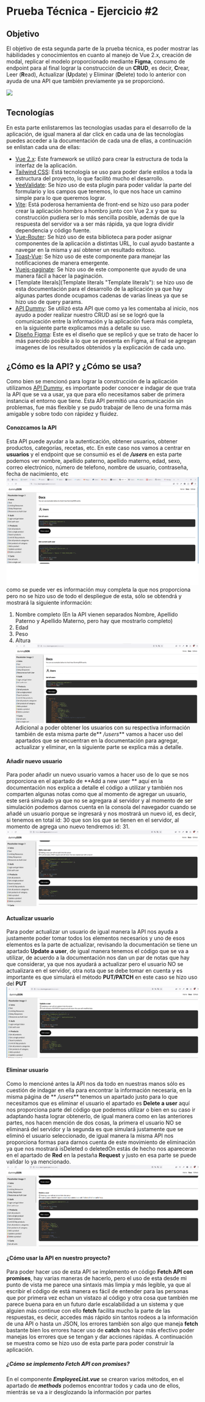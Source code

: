 # Prueba Técnica - Ejercicio #2

## Objetivo

El objetivo de esta segunda parte de la prueba técnica, es poder mostrar las hábilidades y conocimientos en cuanto al manejo de Vue 2.x, creación de modal, replicar el modelo proporcionado mediante **Figma**, consumo de endpoint para al final lograr la construcción de un **CRUD**, es decir, **C**rear, Leer (**R**ead), Actualizar (**U**pdate) y Eliminar (**D**elete) todo lo anterior con ayuda de una API que también previamente ya se proporcionó.

![](https://github.com/dianazavalaA/Empleados/blob/master/AdminEmployees%20Img/Presentaci%C3%B3n%20Final.png?raw=true)

## Tecnologías

En esta parte enlistaremos las tecnologías usadas para el desarrollo de la aplicación, de igual manera al dar click en cada una de las tecnologías puedes acceder a la documentación de cada una de ellas, a continuación se enlistan cada una de ellas:

- [Vue 2.x](https://v2.vuejs.org/v2/guide/ "Vue 2.x"): Este framework se utilizó para crear la estructura de toda la interfaz de la aplicación.
- [Tailwind CSS](https://tailwindcss.com/ "Tailwind CSS"): Está tecnología se uso para poder darle estilos a toda la estructura del proyecto, lo que facilitó mucho el desarrollo.
- [VeeValidate](https://vee-validate.logaretm.com/v3/ "VeeValidate"): Se hizo uso de esta plugin para poder validar la parte del formulario y los campos que tenemos, lo que nos hace un camino simple para lo que queremos lograr.
- [Vite](https://vitejs.dev/ "Vite"): Está poderosa herramienta de front-end se hizo uso para poder crear la aplicación hombro a hombro junto con Vue 2.x y que su construcción pudiera ser lo más sencilla posible, además de que la respuesta del servidor va a ser más rápida, ya que logra dividir dependencia y código fuente.
- [Vue-Router](https://v3.router.vuejs.org/ "Vue-Router"): Se hizó uso de esta biblioteca para poder asignar componentes de la aplicación a distintas URL, lo cual ayudo bastante a navegar en la misma y así obtener un resultado exitoso.
- [Toast-Vue](https://www.npmjs.com/package/vue-toast-notification/v/1.0.1 "Toast-Vue"): Se hizo uso de este componente para manejar las notificaciones de manera emergente.
- [Vuejs-paginate](https://www.npmjs.com/package/vuejs-paginate "Vuejs-paginate"): Se hizo uso de este componente que ayudo de una manera fácil a hacer la paginación.
- [Template literals](Template literals "Template literals"): se hizo uso de esta documentación para el desarrollo de la aplicación ya que hay algunas partes donde ocupamos cadenas de varias lineas ya que se hizo uso de query params.
- [API Dummy](https://dummyjson.com/docs/users "API Dummy"): Se utilizó esta API que como ya les comentaba al inicio, nos ayudo a poder realizar nuestro CRUD así se se logró que la comunicación entre la información y la aplicación fuera más completa, en la siguiente parte explicamos más a detalle su uso.
- [Diseño Figma](https://www.figma.com/file/BO5iFAlfeairAaNOjZkwpI/Front-End-Test?type=design&node-id=0-1&mode=design&t=hIOHAIIZ1pbSN11w-0 "Diseño Figma"): Este es el diseño que se replicó y que se trato de hacer lo más parecido posible a lo que se presenta en Figma, al final se agregan imagenes de los resultados obtenidos y la explicación de cada uno.

## ¿Cómo es la API? y ¿Cómo se usa?

Como bien se mencionó para lograr la construcción de la aplicación utilizamos [API Dummy](https://dummyjson.com/docs/users "API Dummy"), es importante poder conocer e indagar de que trata la API que se va a usar, ya que para ello necesitamos saber de primera instancia el entorno que tiene.
Esta API permitió una comunicación sin problemas, fue más flexible y se pudo trabajar de lleno de una forma más amigable y sobre todo con rápidez y fluidez.

#### Conozcamos la API

Esta API puede ayudar a la autenticación, obtener usuarios, obtener productos, categorías, recetas, etc.
En este caso nos vamos a centrar en **usuarios** y el endpoint que se consumió es el de **_/users_** en esta parte podemos ver nombre, apellido paterno, apellido materno, edad, sexo, correo electrónico, número de telefono, nombre de usuario, contraseña, fecha de nacimiento, etc
![](https://github.com/dianazavalaA/Empleados/blob/master/AdminEmployeesImg/Inicio%20API.png?raw=true)
como se puede ver es información muy completa la que nos proporciona pero no se hizo uso de todo el despliegue de esta, sólo se obtendrá y mostrará la siguiente información:

1. Nombre completo (En la API vienen separados Nombre, Apellido Paterno y Apellido Materno, pero hay que mostrarlo completo)
2. Edad
3. Peso
4. Altura
   ![](https://github.com/dianazavalaA/Empleados/blob/master/AdminEmployeesImg/Endpoint%20Users.png?raw=true)
   Adicional a poder obtener los usuarios con su respectiva información también de esta misma parte de** _/users_** vamos a hacer uso del apartados que se encuentran en la documentación para agregar, actualizar y eliminar, en la siguiente parte se explica más a detalle.

#### Añadir nuevo usuario

Para poder añadir un nuevo usuario vamos a hacer uso de lo que se nos proporciona en el apartado de **Add a new user ** aquí en la documentación nos explica a detalle el código a utilizar y también nos comparten algunas notas como que al momento de agregar un usuario, este será simulado ya que no se agregara al servidor y al momento de ser simulación podemos darnos cuenta en la consola del navegador cuando se añadé un usuario porque se ingresará y nos mostrará un nuevo id, es decir, si tenemos en total id: 30 que son los que se tienen en el servidor, al momento de agrega uno nuevo tendremos id: 31.
![](https://github.com/dianazavalaA/Empleados/blob/master/AdminEmployeesImg/Agregar%20nuevo%20usuario.png?raw=true)

#### Actualizar usuario

Para poder actualizar un usuario de igual manera la API nos ayuda a justamente poder tomar todos los elementos necesarios y uno de esos elementos es la parte de actualizar, revisando la documentación se tiene un apartado **Update a user**, de igual manera tenemos el código que se va a utilizar, de acuerdo a la documentación nos dan un par de notas que hay que considerar, ya que nos ayudará a actualizar pero el usuario NO se actualizara en el servidor, otra nota que se debe tomar en cuenta y es importante es que simulará el método **PUT/PATCH** en este caso se hizo uso del **PUT**
![](https://github.com/dianazavalaA/Empleados/blob/master/AdminEmployeesImg/Actualizar%20usuario.png?raw=true)

#### Eliminar usuario

Como lo mencioné antes la API nos da todo en nuestras manos sólo es cuestión de indagar en ella para encontrar la información necesaria, en la misma página de ** _/users_** tenemos un apartado justo para lo que necesitamos que es eliminar el usuario el apartado es **Delete a user** aquí nos proporciona parte del código que podemos utilizar o bien en su caso ir adaptando hasta lograr obtenerlo, de igual manera como en las anteriores partes, nos hacen mención de dos cosas, la primera el usuario NO se eliminará del servidor y la segunda es que simulará justamente que se eliminó el usuario seleccionado, de igual manera la misma API nos proporciona formas para darnos cuenta de este movimiento de eliminación ya que nos mostrará isDeleted o deletedOn estás de hecho nos apareceran en el apartado de **Red** en la pestaña **Request** y justo en esa parte se puede validar lo ya mencionado.
![](https://github.com/dianazavalaA/Empleados/blob/master/AdminEmployeesImg/Eliminar%20usuario.png?raw=true)

#### ¿Cómo usar la API en nuestro proyecto?

Para poder hacer uso de esta API se implemento en código **Fetch API con promises**, hay varias maneras de hacerlo, pero el uso de esta desde mi punto de vista me parece una sintaxis más limpia y más legible, ya que al escribir el código de está manera es fácil de entender para las personas que por primera vez echan un vistazo al código y otra cosa que también me parece buena para en un futuro darle escalabilidad a un sistema y que alguien más continue con ello **fetch** facilita mucho la parte de las respuestas, es decir, accedes más rápido sin tantos rodeos a la información de una API o hasta un JSON, los errores también son algo que maneja **fetch** bastante bien los errores hacer uso de **catch** nos hace más efectivo poder manejas los errores que se tengan y dar acciones rápidas.
A continuación se muestra como se hizo uso de esta parte para poder construir la aplicación.

##### ¿Cómo se implemento Fetch API con promises?

En el componente **_EmployeeList.vue_** se crearon varios métodos, en el apartado de **_methods_** podemos encontrar todos y cada uno de ellos, mientrás se va a ir desglozando la información por partes
